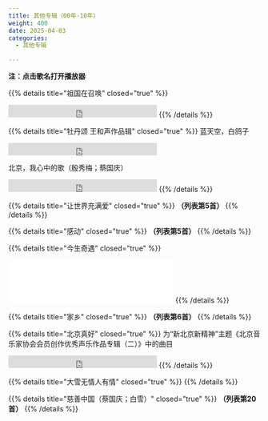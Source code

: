 ```yaml
---
title: 其他专辑（00年-10年）
weight: 400
date: 2025-04-03
categories:
  - 其他专辑

---
```


**注：点击歌名打开播放器**

{{% details title="祖国在召唤" closed="true" %}}
<iframe src="https://www.opendrive.com/player/NzNfOTAxMzY3NTVfUjZqSGw" height="25" width="297" style="border:0" scrolling="no" frameborder="0" allowtransparency="true"></iframe>
{{% /details %}}


{{% details title="牡丹颂 王和声作品辑" closed="true" %}}
蓝天空，白鸽子
<iframe src="https://www.opendrive.com/player/NzNfOTAyNTQ4MzlfaklhWmI" height="25" width="297" style="border:0" scrolling="no" frameborder="0" allowtransparency="true"></iframe>

北京，我心中的歌（殷秀梅；蔡国庆）
<iframe src="https://www.opendrive.com/player/NzNfOTAyNTQ4MzNfSWRxSTg" height="25" width="297" style="border:0" scrolling="no" frameborder="0" allowtransparency="true"></iframe>
{{% /details %}}


{{% details title="让世界充满爱" closed="true" %}}
**（列表第5首）**
<meting-js
    server="tencent"
    type="album"
    id="000eUFWD2SE8f2">
</meting-js>
{{% /details %}}


{{% details title="感动" closed="true" %}}
**（列表第5首）**
<meting-js
    server="tencent"
    type="album"
    id="001ULa5R3AZudL">
</meting-js>
{{% /details %}}


{{% details title="今生奇遇" closed="true" %}}
<iframe frameborder="no" border="0" marginwidth="0" marginheight="0" width=330 height=86 src="//music.163.com/outchain/player?type=2&id=261730&auto=0&height=66"></iframe>
{{% /details %}}


{{% details title="家乡" closed="true" %}}
**（列表第6首）**
<meting-js
    server="tencent"
    type="album"
    id="000LpIq93bQIEB">
</meting-js>
{{% /details %}}


{{% details title="北京真好" closed="true" %}}
为“新北京新精神”主题《北京音乐家协会会员创作优秀声乐作品专辑（二）》中的曲目
<iframe src="https://www.opendrive.com/player/NzNfOTAyMjE5NzNfSnpsM2o" height="25" width="297" style="border:0" scrolling="no" frameborder="0" allowtransparency="true"></iframe>
{{% /details %}}


{{% details title="大雪无情人有情" closed="true" %}}
<meting-js
    server="tencent"
    type="album"
    id="003CiGmE2lNZeQ">
</meting-js>
{{% /details %}}


{{% details title="慈善中国（蔡国庆；白雪）" closed="true" %}}
**（列表第20首）**
<meting-js
    server="tencent"
    type="album"
    id="002XDIdF3gWnFl3">
</meting-js>
{{% /details %}}